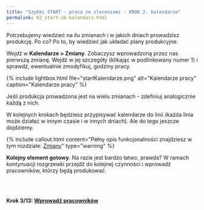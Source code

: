 ```yaml
---
title: "Szybki START - praca ze zleceniami - KROK 2. kalendarze"
permalink: 02_start-zb-kalendarz.html 
---
```


Potrzebujemy wiedzieć na ilu zmianach i w jakich dniach prowadzisz produkcję. Po co? Po to, by wiedzieć jak układać plany produkcyjne.

Wejdź w **Kalendarze > Zmiany**. Zobaczysz wprowadzoną przez nas pierwszą zmianę. Wejdź w jej szczegóły (klikając w podlinkowany numer 1) i sprawdź, ewentualnie zmodyfikuj, godziny pracy.

{% include lightbox.html file="startKalendarze.png" alt="Kalendarze pracy" caption="Kalendarze pracy" %}

Jeśli produkcja prowadzona jest na wielu zmianach - zdefiniuj analogicznie każdą z nich.

W kolejnych krokach będziesz przypisywać kalendarze do linii (każda linia może działać w innym czasie i w innych dniach). Ale do tego jeszcze dojdziemy.

{% include callout.html content="Pełny opis funkcjonalności znajdziesz w tym rozdziale: [Zmiany](/zmiany)" type="warning" %}

**Kolejny element gotowy**. Na razie jest bardzo łatwo, prawda? W ramach kontynuacji rozgrzewki przejdź do kolejnej czynności i wprowadź pracowników, którzy będą produkować.



<br/>
<br/>

**Krok 3/13: [Wprowadź pracowników](/03_start-zb-pracownicy)**